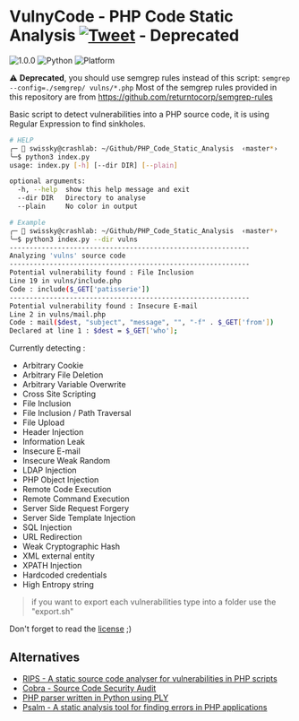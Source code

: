 # VulnyCode - PHP Code Static Analysis [![Tweet](https://img.shields.io/twitter/url/http/shields.io.svg?style=social)](https://twitter.com/intent/tweet?text=VulnyCode%20-%20PHP%20Code%20Static%20Analysis&url=https://github.com/techanvconsulting/Vulny-Code-Static-Analysis) - Deprecated

![1.0.0](https://img.shields.io/badge/Version-1.0.0%20Beta-RED) ![Python](https://img.shields.io/badge/Python-3.4+-GREEN) ![Platform](https://img.shields.io/badge/Platforms-Linux%20x64-yellowgreen) 


:warning: **Deprecated**, you should use semgrep rules instead of this script: `semgrep --config=./semgrep/ vulns/*.php`
Most of the semgrep rules provided in this repository are from https://github.com/returntocorp/semgrep-rules


Basic script to detect vulnerabilities into a PHP source code, it is using Regular Expression to find sinkholes.

```bash
# HELP
╭─ 👻 swissky@crashlab: ~/Github/PHP_Code_Static_Analysis  ‹master*›
╰─$ python3 index.py           
usage: index.py [-h] [--dir DIR] [--plain]

optional arguments:
  -h, --help  show this help message and exit
  --dir DIR   Directory to analyse
  --plain     No color in output

# Example
╭─ 👻 swissky@crashlab: ~/Github/PHP_Code_Static_Analysis  ‹master*›
╰─$ python3 index.py --dir vulns    
------------------------------------------------------------
Analyzing 'vulns' source code
------------------------------------------------------------
Potential vulnerability found : File Inclusion
Line 19 in vulns/include.php
Code : include($_GET['patisserie'])
------------------------------------------------------------
Potential vulnerability found : Insecure E-mail
Line 2 in vulns/mail.php
Code : mail($dest, "subject", "message", "", "-f" . $_GET['from'])
Declared at line 1 : $dest = $_GET['who'];
```

Currently detecting :
- Arbitrary Cookie
- Arbitrary File Deletion
- Arbitrary Variable Overwrite
- Cross Site Scripting
- File Inclusion
- File Inclusion / Path Traversal
- File Upload
- Header Injection
- Information Leak
- Insecure E-mail
- Insecure Weak Random
- LDAP Injection
- PHP Object Injection
- Remote Code Execution
- Remote Command Execution
- Server Side Request Forgery
- Server Side Template Injection
- SQL Injection
- URL Redirection
- Weak Cryptographic Hash
- XML external entity
- XPATH Injection
- Hardcoded credentials
- High Entropy string

> if you want to export each vulnerabilities type into a folder use the "export.sh"

Don't forget to read the [license](/LICENSE) ;)


## Alternatives

* [RIPS - A static source code analyser for vulnerabilities in PHP scripts](https://blog.ripstech.com/2016/introducing-the-rips-analysis-engine/)
* [Cobra - Source Code Security Audit](https://github.com/WhaleShark-Team/cobra)
* [PHP parser written in Python using PLY](https://github.com/viraptor/phply)
* [Psalm - A static analysis tool for finding errors in PHP applications](https://psalm.dev/docs/security_analysis/)